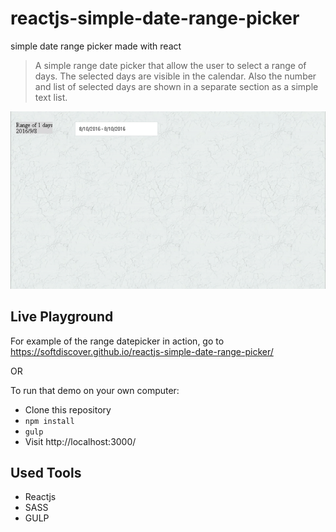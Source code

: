 # reactjs-simple-date-range-picker
simple date range picker made with react 

> A simple range date picker that allow the user to select a range of days. The selected days are visible in the calendar. Also the number and list of selected days are shown in a separate section as a simple text list. 

![reactjs-simple-date-range-picker in action](https://raw.githubusercontent.com/softdiscover/reactjs-simple-date-range-picker/master/ezgif-1718893352.gif)

## Live Playground

For example of the range datepicker in action, go to https://softdiscover.github.io/reactjs-simple-date-range-picker/

OR

To run that demo on your own computer:
* Clone this repository
* `npm install`
* `gulp`
* Visit http://localhost:3000/


## Used Tools

- Reactjs
- SASS
- GULP
